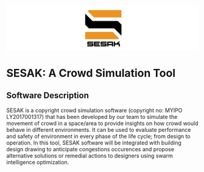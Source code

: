 ![Logo](https://github.com/aqillakhamis/SESAK-Crowd-Simulation-Tool/blob/main/logo/sesak_logo.PNG)

# SESAK: A Crowd Simulation Tool

## Software Description
SESAK is a copyright crowd simulation software (copyright no: MYIPO LY2017001317) that has been developed by our team to simulate the movement of crowd in a space/area to provide insights on how crowd would behave in different environments. It can be used to evaluate performance and safety of environment in every phase of the life cycle; from design to operation. In this tool, SESAK software will be integrated with building design drawing to anticipate congestions occurences and propose alternative solutions or remedial actions to designers using swarm intelligence optimization. 
